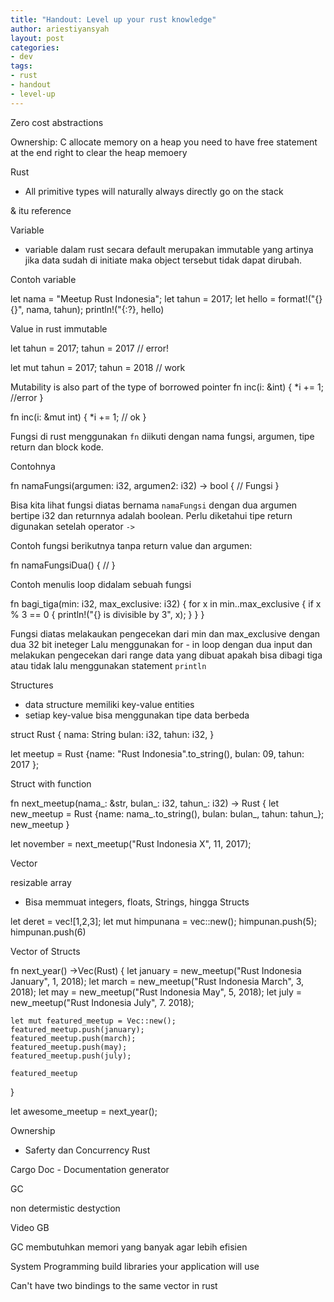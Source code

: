 ```yaml
---
title: "Handout: Level up your rust knowledge"
author: ariestiyansyah
layout: post
categories:
- dev
tags:
- rust
- handout
- level-up
---
```



Zero cost abstractions

Ownership: C allocate memory on a heap you need to have free statement at the end right to clear the heap memoery

Rust

- All primitive types will naturally always directly go on the stack

& itu reference


Variable

- variable dalam rust secara default merupakan immutable yang artinya jika data sudah di initiate maka object tersebut tidak dapat dirubah.

Contoh variable

let nama = "Meetup Rust Indonesia";
let tahun = 2017;
let hello = format!("{} {}", nama, tahun);
println!("{:?}, hello)

Value in rust immutable

let tahun = 2017;
tahun = 2017 // error!

let mut tahun = 2017;
tahun = 2018 // work


Mutability is also part of the type of borrowed pointer 
fn inc(i: &int) {
    *i += 1; //error
}

fn inc(i: &mut int) {
    *i += 1; // ok
}



Fungsi di rust menggunakan `fn` diikuti dengan nama fungsi, argumen, tipe return dan block kode.

Contohnya

fn namaFungsi(argumen: i32, argumen2: i32) -> bool {
    // Fungsi
}

Bisa kita lihat fungsi diatas bernama `namaFungsi` dengan dua argumen bertipe i32 dan returnnya adalah boolean. Perlu diketahui tipe return digunakan setelah operator `->`

Contoh fungsi berikutnya tanpa return value dan argumen:

fn namaFungsiDua() {
    // 
}

Contoh menulis loop didalam sebuah fungsi

fn bagi_tiga(min: i32, max_exclusive: i32) {
    for x in min..max_exclusive {
        if x % 3 == 0 {
            println!("{} is divisible by 3", x);
        }
    }
}

Fungsi diatas melakaukan pengecekan dari min dan max_exclusive dengan dua 32 bit ineteger Lalu menggunakan for - in loop dengan dua input dan melakukan pengecekan dari range data yang dibuat apakah bisa dibagi tiga atau tidak lalu menggunakan statement `println`

Structures

- data structure memiliki key-value entities
- setiap key-value bisa menggunakan tipe data berbeda

struct Rust {
    nama: String
    bulan: i32,
    tahun: i32,
}

let meetup = Rust {name: "Rust Indonesia".to_string(), bulan: 09, tahun: 2017 };


Struct with function

fn next_meetup(nama_: &str, bulan_: i32, tahun_: i32) -> Rust {
    let new_meetup = Rust {name: nama_.to_string(), bulan: bulan_, tahun: tahun_};
    new_meetup
}

let november = next_meetup("Rust Indonesia X", 11, 2017);

Vector

resizable array

- Bisa memmuat integers, floats, Strings, hingga Structs 

let deret = vec![1,2,3];
let mut himpunana = vec::new();
himpunan.push(5);
himpunan.push(6)

Vector of Structs

fn next_year() ->Vec(Rust) {
    let january = new_meetup("Rust Indonesia January", 1, 2018);
    let march = new_meetup("Rust Indonesia March", 3, 2018);
    let may = new_meetup("Rust Indonesia May", 5, 2018);
    let july = new_meetup("Rust Indonesia July", 7. 2018);

    let mut featured_meetup = Vec::new();
    featured_meetup.push(january);
    featured_meetup.push(march);
    featured_meetup.push(may);
    featured_meetup.push(july);

    featured_meetup
}

let awesome_meetup = next_year();


Ownership

- Saferty dan Concurrency Rust


Cargo Doc - Documentation generator 


GC

non determistic destyction

Video GB

GC membutuhkan memori yang banyak agar lebih efisien

System Programming build libraries your application will use

Can't have two bindings to the same vector in rust